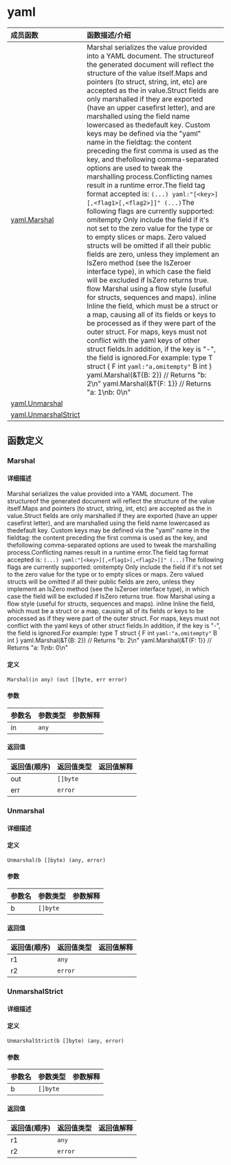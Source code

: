 # yaml

|成员函数|函数描述/介绍|
|:------|:--------|
| [yaml.Marshal](#Marshal) |Marshal serializes the value provided into a YAML document. The structureof the generated document will reflect the structure of the value itself.Maps and pointers (to struct, string, int, etc) are accepted as the in value.Struct fields are only marshalled if they are exported (have an upper casefirst letter), and are marshalled using the field name lowercased as thedefault key. Custom keys may be defined via the "yaml" name in the fieldtag: the content preceding the first comma is used as the key, and thefollowing comma-separated options are used to tweak the marshalling process.Conflicting names result in a runtime error.The field tag format accepted is:    `(...) yaml:"[<key>][,<flag1>[,<flag2>]]" (...)`The following flags are currently supported:    omitempty    Only include the field if it's not set to the zero                 value for the type or to empty slices or maps.                 Zero valued structs will be omitted if all their public                 fields are zero, unless they implement an IsZero                 method (see the IsZeroer interface type), in which                 case the field will be excluded if IsZero returns true.    flow         Marshal using a flow style (useful for structs,                 sequences and maps).    inline       Inline the field, which must be a struct or a map,                 causing all of its fields or keys to be processed as if                 they were part of the outer struct. For maps, keys must                 not conflict with the yaml keys of other struct fields.In addition, if the key is "-", the field is ignored.For example:    type T struct {        F int `yaml:"a,omitempty"`        B int    }    yaml.Marshal(&T{B: 2}) // Returns "b: 2\n"    yaml.Marshal(&T{F: 1}} // Returns "a: 1\nb: 0\n"|
| [yaml.Unmarshal](#Unmarshal) ||
| [yaml.UnmarshalStrict](#UnmarshalStrict) ||


## 函数定义
### Marshal

#### 详细描述
Marshal serializes the value provided into a YAML document. The structureof the generated document will reflect the structure of the value itself.Maps and pointers (to struct, string, int, etc) are accepted as the in value.Struct fields are only marshalled if they are exported (have an upper casefirst letter), and are marshalled using the field name lowercased as thedefault key. Custom keys may be defined via the "yaml" name in the fieldtag: the content preceding the first comma is used as the key, and thefollowing comma-separated options are used to tweak the marshalling process.Conflicting names result in a runtime error.The field tag format accepted is:    `(...) yaml:"[<key>][,<flag1>[,<flag2>]]" (...)`The following flags are currently supported:    omitempty    Only include the field if it's not set to the zero                 value for the type or to empty slices or maps.                 Zero valued structs will be omitted if all their public                 fields are zero, unless they implement an IsZero                 method (see the IsZeroer interface type), in which                 case the field will be excluded if IsZero returns true.    flow         Marshal using a flow style (useful for structs,                 sequences and maps).    inline       Inline the field, which must be a struct or a map,                 causing all of its fields or keys to be processed as if                 they were part of the outer struct. For maps, keys must                 not conflict with the yaml keys of other struct fields.In addition, if the key is "-", the field is ignored.For example:    type T struct {        F int `yaml:"a,omitempty"`        B int    }    yaml.Marshal(&T{B: 2}) // Returns "b: 2\n"    yaml.Marshal(&T{F: 1}} // Returns "a: 1\nb: 0\n"

#### 定义

`Marshal(in any) (out []byte, err error)`

#### 参数
|参数名|参数类型|参数解释|
|:-----------|:---------- |:-----------|
| in | `any` |   |

#### 返回值
|返回值(顺序)|返回值类型|返回值解释|
|:-----------|:---------- |:-----------|
| out | `[]byte` |   |
| err | `error` |   |


### Unmarshal

#### 详细描述


#### 定义

`Unmarshal(b []byte) (any, error)`

#### 参数
|参数名|参数类型|参数解释|
|:-----------|:---------- |:-----------|
| b | `[]byte` |   |

#### 返回值
|返回值(顺序)|返回值类型|返回值解释|
|:-----------|:---------- |:-----------|
| r1 | `any` |   |
| r2 | `error` |   |


### UnmarshalStrict

#### 详细描述


#### 定义

`UnmarshalStrict(b []byte) (any, error)`

#### 参数
|参数名|参数类型|参数解释|
|:-----------|:---------- |:-----------|
| b | `[]byte` |   |

#### 返回值
|返回值(顺序)|返回值类型|返回值解释|
|:-----------|:---------- |:-----------|
| r1 | `any` |   |
| r2 | `error` |   |


